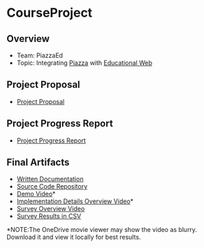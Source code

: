 # CourseProject

## Overview
- Team: PiazzaEd
- Topic: Integrating [Piazza](https://piazza.com/) with [Educational Web](https://github.com/CS410Fall2020/EducationalWeb)

## Project Proposal
- [Project Proposal](./proposal/CS410-PiazzaEd-Project-Proposal.pdf)

## Project Progress Report
- [Project Progress Report](./progress-report/PiazzaEdGroupProgressReport.pdf)

## Final Artifacts

- [Written Documentation](./final-artifacts/WrittenDocumentation.pdf)
- [Source Code Repository](https://github.com/pgruber2/EducationalWeb)
- [Demo Video](https://uillinoisedu-my.sharepoint.com/:v:/g/personal/jjhenn2_illinois_edu/EVk_Z3nAcV9ItPbd7cT2CaMB2E4NJwcSI8TiZ_WP49ZOBQ?e=ksY3EZ)*
- [Implementation Details Overview Video](https://uillinoisedu-my.sharepoint.com/:v:/g/personal/jjhenn2_illinois_edu/EbRZngzE8CZCgUIRZY2af2QBMdEEamwJclyZD4xiup76pw?e=vBuEOA)*
- [Survey Overview Video](https://uillinoisedu-my.sharepoint.com/:v:/g/personal/jjhenn2_illinois_edu/Ean9a3GjBiFIq1PY5edZ8usBhEnp-aUwb4oOH3KXfxEheA?e=iXvtQ4)
- [Survey Results in CSV](./final-artifacts/SurveyResults.csv.zip)

*NOTE:The OneDrive movie viewer may show the video as blurry. Download it and view it locally for best results.